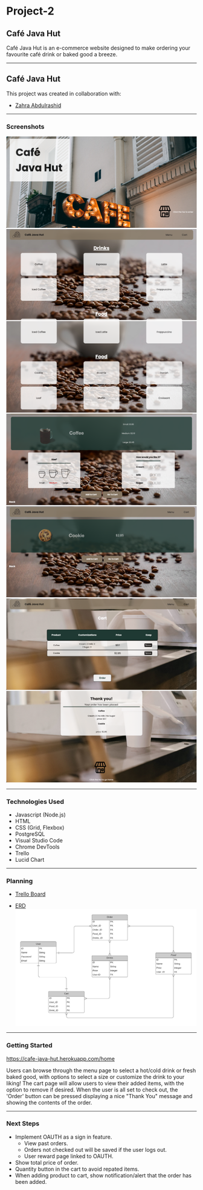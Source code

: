 # Project-2

## **Café Java Hut**

Café Java Hut is an e-commerce website designed to make ordering your favourite café drink or baked good a breeze.

---

## **Café Java Hut**

This project was created in collaboration with:

- [Zahra Abdulrashid](https://github.com/zarax7)

---

### **Screenshots**

![Main Page](./public/images/screenshots/home.png)
![Menu-Drinks Page](./public/images/screenshots/drinks-menu.png)
![Menu-Food Page](./public/images/screenshots/food-menu.png)
![Product Page - Drinks](./public/images/screenshots/drink-product.png)
![Product Page - Food](./public/images/screenshots/food-product.png)
![Cart Page](./public/images/screenshots/cart.png)
![Order Page](./public/images/screenshots/order.png)

---

### **Technologies Used**

- Javascript (Node.js)
- HTML
- CSS (Grid, Flexbox)
- PostgreSQL
- Visual Studio Code
- Chrome DevTools
- Trello
- Lucid Chart

---

### **Planning**

- [Trello Board](https://trello.com/b/i0p0BKKS/cafe-java-hut)

- [ERD](https://lucid.app/lucidchart/3bce58a4-37e2-41c4-8abb-6aee2465d48b/edit?invitationId=inv_003b0436-a5b6-4f53-93bd-3dfff426ffe4)
  ![ERD](./public/images/erd.png)

---

### **Getting Started**

https://cafe-java-hut.herokuapp.com/home

Users can browse through the menu page to select a hot/cold drink or fresh baked good, with options to select a size or customize the drink to your liking! The cart page will allow users to view their added items, with the option to remove if desired. When the user is all set to check out, the 'Order' button can be pressed displaying a nice "Thank You" message and showing the contents of the order.

---

### **Next Steps**

- Implement OAUTH as a sign in feature.
  - View past orders.
  - Orders not checked out will be saved if the user logs out.
  - User reward page linked to OAUTH.
- Show total price of order.
- Quantity button in the cart to avoid repated items.
- When adding product to cart, show notification/alert that the order has been added.
